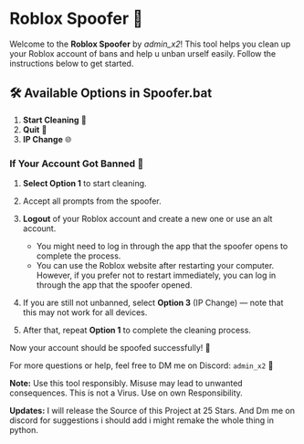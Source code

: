 # Roblox Spoofer 🚀

Welcome to the **Roblox Spoofer** by *admin_x2*! This tool helps you clean up your Roblox account of bans and help u unban urself easily. Follow the instructions below to get started.

## 🛠️ Available Options in Spoofer.bat

1. **Start Cleaning** 🧹
2. **Quit** 🚪
3. **IP Change** 🌐


### If Your Account Got Banned 🚫

1. **Select Option 1** to start cleaning. 
2. Accept all prompts from the spoofer.
3. **Logout** of your Roblox account and create a new one or use an alt account. 

   - You might need to log in through the app that the spoofer opens to complete the process.
   - You can use the Roblox website after restarting your computer. However, if you prefer not to restart immediately, you can log in through the app that the spoofer opened.

4. If you are still not unbanned, select **Option 3** (IP Change) — note that this may not work for all devices.
5. After that, repeat **Option 1** to complete the cleaning process.

Now your account should be spoofed successfully! 🎉

For more questions or help, feel free to DM me on Discord: `admin_x2` 💬


**Note:** Use this tool responsibly. Misuse may lead to unwanted consequences. This is not a Virus. Use on own Responsibility.

**Updates:** I will release the Source of this Project at 25 Stars. And Dm me on discord for suggestions i should add i might remake the whole thing in python.
